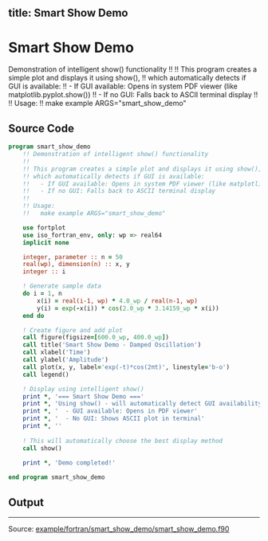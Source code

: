 title: Smart Show Demo
---

# Smart Show Demo

Demonstration of intelligent show() functionality
    !! 
    !! This program creates a simple plot and displays it using show(),
    !! which automatically detects if GUI is available:
    !!   - If GUI available: Opens in system PDF viewer (like matplotlib.pyplot.show())
    !!   - If no GUI: Falls back to ASCII terminal display
    !!
    !! Usage:
    !!   make example ARGS="smart_show_demo"

## Source Code

```fortran
program smart_show_demo
    !! Demonstration of intelligent show() functionality
    !! 
    !! This program creates a simple plot and displays it using show(),
    !! which automatically detects if GUI is available:
    !!   - If GUI available: Opens in system PDF viewer (like matplotlib.pyplot.show())
    !!   - If no GUI: Falls back to ASCII terminal display
    !!
    !! Usage:
    !!   make example ARGS="smart_show_demo"

    use fortplot
    use iso_fortran_env, only: wp => real64
    implicit none

    integer, parameter :: n = 50
    real(wp), dimension(n) :: x, y
    integer :: i

    ! Generate sample data  
    do i = 1, n
        x(i) = real(i-1, wp) * 4.0_wp / real(n-1, wp)
        y(i) = exp(-x(i)) * cos(2.0_wp * 3.14159_wp * x(i))
    end do

    ! Create figure and add plot
    call figure(figsize=[600.0_wp, 400.0_wp])
    call title('Smart Show Demo - Damped Oscillation')
    call xlabel('Time')
    call ylabel('Amplitude')
    call plot(x, y, label='exp(-t)*cos(2πt)', linestyle='b-o')
    call legend()

    ! Display using intelligent show()
    print *, '=== Smart Show Demo ==='
    print *, 'Using show() - will automatically detect GUI availability:'
    print *, '  - GUI available: Opens in PDF viewer'
    print *, '  - No GUI: Shows ASCII plot in terminal'
    print *, ''
    
    ! This will automatically choose the best display method
    call show()
    
    print *, 'Demo completed!'

end program smart_show_demo
```

## Output


---

Source: [example/fortran/smart_show_demo/smart_show_demo.f90](https://github.com/lazy-fortran/fortplot/blob/main/example/fortran/smart_show_demo/smart_show_demo.f90)
